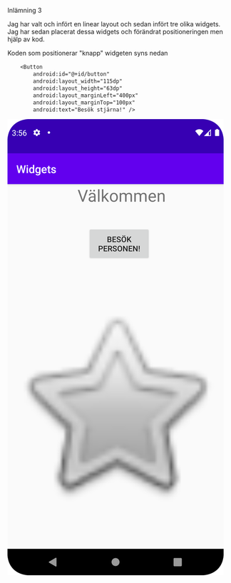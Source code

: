 
Inlämning 3

Jag har valt och infört en linear layout och sedan infört tre olika widgets. Jag har sedan placerat dessa widgets och förändrat positioneringen men hjälp av kod. 

Koden som positionerar "knapp" widgeten syns nedan

```
    <Button
        android:id="@+id/button"
        android:layout_width="115dp"
        android:layout_height="63dp"
        android:layout_marginLeft="400px"
        android:layout_marginTop="100px"
        android:text="Besök stjärna!" />
```



![](screenshot_star.png)

